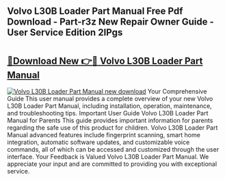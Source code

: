 ## Volvo L30B Loader Part Manual Free Pdf Download - Part-r3z New Repair Owner Guide - User Service Edition 2IPgs

# <h2><a href="http://bc46834.oget.top/?id=Volvo+L30B+Loader+Part+Manual">🔗Download New 👉🔴 Volvo L30B Loader Part Manual</a></h2>

[![Volvo L30B Loader Part Manual new download](https://i.imgur.com/5g1atiW.png)](http://bc46834.oget.top/?id=Volvo+L30B+Loader+Part+Manual)
Your Comprehensive Guide This user manual provides a complete overview of your new Volvo L30B Loader Part Manual, including installation, operation, maintenance, and troubleshooting tips. Important User Guide Volvo L30B Loader Part Manual for Parents This guide provides important information for parents regarding the safe use of this product for children. Volvo L30B Loader Part Manual advanced features include fingerprint scanning, smart home integration, automatic software updates, and customizable voice commands, all of which can be accessed and customized through the user interface. Your Feedback is Valued Volvo L30B Loader Part Manual. We appreciate your input and are committed to providing you with exceptional service.
